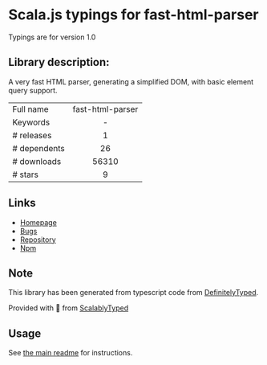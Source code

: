 
# Scala.js typings for fast-html-parser

Typings are for version 1.0

## Library description:
A very fast HTML parser, generating a simplified DOM, with basic element query support.

|                    |                 |
| ------------------ | :-------------: |
| Full name          | fast-html-parser |
| Keywords           | - |
| # releases         | 1 |
| # dependents       | 26 |
| # downloads        | 56310 |
| # stars            | 9 |

## Links
- [Homepage](https://github.com/ashi009/node-fast-html-parser)
- [Bugs](https://github.com/ashi009/node-fast-html-parser/issues)
- [Repository](https://github.com/ashi009/node-fast-html-parser)
- [Npm](https://www.npmjs.com/package/fast-html-parser)
    


## Note
This library has been generated from typescript code from [DefinitelyTyped](https://definitelytyped.org).

Provided with :purple_heart: from [ScalablyTyped](https://github.com/oyvindberg/ScalablyTyped)

## Usage
See [the main readme](../../readme.md) for instructions.


